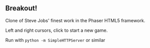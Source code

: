 ## Breakout!

Clone of Steve Jobs' finest work in the Phaser HTML5 framework.  

Left and right cursors, click to start a new game.

Run with `python -m SimpleHTTPServer` or similar
